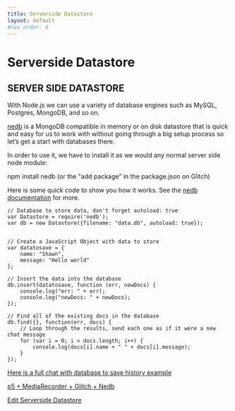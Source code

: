 ```yaml
---
title: Serverside Datastore
layout: default
#nav_order: 6
---
```


# Serverside Datastore

## SERVER SIDE DATASTORE

With Node.js we can use a variety of database engines such as MySQL, Postgres, MongoDB, and so on.

[nedb](https://www.npmjs.com/package/nedb) is a MongoDB compatible in memory or on disk datastore that is quick and easy for us to work with without going through a big setup process so let’s get a start with databases there.

In order to use it, we have to install it as we would any normal server side node module:

npm install nedb
(or the "add package" in the package.json on Glitch)

Here is some quick code to show you how it works. See the [nedb documentation](https://www.npmjs.com/package/nedb) for more.

    // Database to store data, don't forget autoload: true
    var Datastore = require('nedb');
    var db = new Datastore({filename: "data.db", autoload: true});


    // Create a JavaScript Object with data to store
    var datatosave = {
    	name: "Shawn",
    	message: "Hello world"
    };

    // Insert the data into the database
    db.insert(datatosave, function (err, newDocs) {
    	console.log("err: " + err);
    	console.log("newDocs: " + newDocs);
    });

    // Find all of the existing docs in the database
    db.find({}, function(err, docs) {
    	// Loop through the results, send each one as if it were a new chat message
    	for (var i = 0; i < docs.length; i++) {
    		console.log(docs[i].name + " " + docs[i].message);
    	}
    });

[Here is a full chat with database to save history example](https://itp.nyu.edu/~sve204/liveweb_spring2023/nedb.zip)

[p5 + MediaRecorder + Glitch + Nedb](https://glitch.com/~p5-mediarecorder-store-files-nedb)

[Edit Serverside Datastore](https://itp.nyu.edu/classes/liveweb-fall2023/wp-admin/post.php?post=4860&action=edit)
